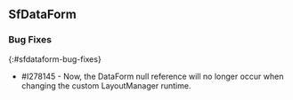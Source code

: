 ## SfDataForm

### Bug Fixes
{:#sfdataform-bug-fixes}

* \#I278145 - Now, the DataForm null reference will no longer occur when changing the custom LayoutManager runtime.

